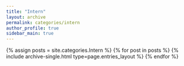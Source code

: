 ```yaml
---
title: "Intern"
layout: archive
permalink: categories/intern
author_profile: true
sidebar_main: true
---
```



{% assign posts = site.categories.Intern %}
{% for post in posts %} {% include archive-single.html type=page.entries_layout %} {% endfor %}